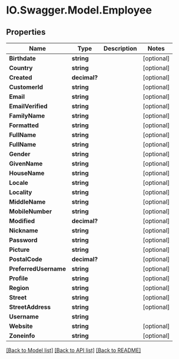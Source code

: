 # IO.Swagger.Model.Employee
## Properties

Name | Type | Description | Notes
------------ | ------------- | ------------- | -------------
**Birthdate** | **string** |  | [optional] 
**Country** | **string** |  | [optional] 
**Created** | **decimal?** |  | [optional] 
**CustomerId** | **string** |  | [optional] 
**Email** | **string** |  | [optional] 
**EmailVerified** | **string** |  | [optional] 
**FamilyName** | **string** |  | [optional] 
**Formatted** | **string** |  | [optional] 
**FullName** | **string** |  | [optional] 
**FullName** | **string** |  | [optional] 
**Gender** | **string** |  | [optional] 
**GivenName** | **string** |  | [optional] 
**HouseName** | **string** |  | [optional] 
**Locale** | **string** |  | [optional] 
**Locality** | **string** |  | [optional] 
**MiddleName** | **string** |  | [optional] 
**MobileNumber** | **string** |  | [optional] 
**Modified** | **decimal?** |  | [optional] 
**Nickname** | **string** |  | [optional] 
**Password** | **string** |  | [optional] 
**Picture** | **string** |  | [optional] 
**PostalCode** | **decimal?** |  | [optional] 
**PreferredUsername** | **string** |  | [optional] 
**Profile** | **string** |  | [optional] 
**Region** | **string** |  | [optional] 
**Street** | **string** |  | [optional] 
**StreetAddress** | **string** |  | [optional] 
**Username** | **string** |  | 
**Website** | **string** |  | [optional] 
**Zoneinfo** | **string** |  | [optional] 

[[Back to Model list]](../README.md#documentation-for-models) [[Back to API list]](../README.md#documentation-for-api-endpoints) [[Back to README]](../README.md)

